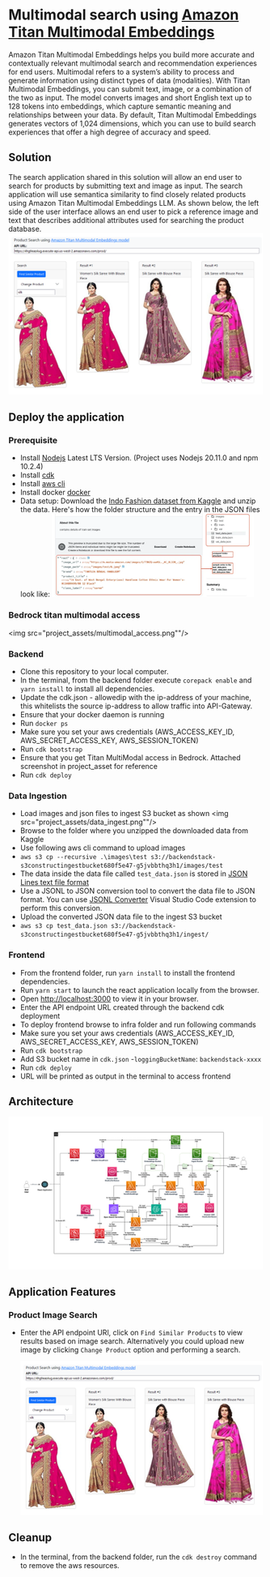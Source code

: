# Multimodal search using [Amazon Titan Multimodal Embeddings](https://aws.amazon.com/bedrock/titan/)
 Amazon Titan Multimodal Embeddings helps you build more accurate and contextually relevant multimodal search and recommendation experiences for end users. Multimodal refers to a system’s ability to process and generate information using distinct types of data (modalities). With Titan Multimodal Embeddings, you can submit text, image, or a combination of the two as input. The model converts images and short English text up to 128 tokens into embeddings, which capture semantic meaning and relationships between your data. By default, Titan Multimodal Embeddings generates vectors of 1,024 dimensions, which you can use to build search experiences that offer a high degree of accuracy and speed.

## Solution
The search application shared in this solution will allow an end user to search for products by submitting text and image as input. The search application will use semantica similarity to find closely related products using Amazon Titan Multimodal Embeddings LLM. As shown below, the left side of the user interface allows an end user to pick a reference image and text that describes additional attributes used for searching the product database.
<img src="project_assets/multimodal-search.png" alt="drawing"/>

## Deploy the application
### Prerequisite

- Install [Nodejs](https://nodejs.org/en/download/) Latest LTS Version. (Project uses Nodejs 20.11.0 and npm 10.2.4)
- Install [cdk](https://docs.aws.amazon.com/cdk/v2/guide/getting_started.html#getting_started_install)
- Install [aws cli](https://docs.aws.amazon.com/cli/latest/userguide/getting-started-install.html)
- Install docker [docker](https://docs.docker.com/engine/install/)
- Data setup: Download the [Indo Fashion dataset from Kaggle](https://www.kaggle.com/datasets/validmodel/indo-fashion-dataset) and unzip the data. Here's how the folder structure and the entry in the JSON files look like:
<img src="project_assets/testdata.png" alt="testdata" style="width:400px;"/><br/>

### Bedrock titan multimodal access
<img src="project_assets/multimodal_access.png""/>
   

### Backend

- Clone this repository to your local computer.
- In the terminal, from the backend folder execute `corepack enable` and `yarn install` to install all dependencies.
- Update the cdk.json - allowedip with the ip-address of your machine, this whitelists the source ip-address to allow traffic into API-Gateway.
- Ensure that your docker daemon is running
- Run `docker ps`
- Make sure you set your aws credentials (AWS_ACCESS_KEY_ID, AWS_SECRET_ACCESS_KEY, AWS_SESSION_TOKEN)
- Run `cdk bootstrap`
- Ensure that you get Titan MultiModal access in Bedrock. Attached screenshot in project_asset for reference
- Run `cdk deploy` 

### Data Ingestion
- Load images and json files to ingest S3 bucket as shown 
<img src="project_assets/data_ingest.png""/>
- Browse to the folder where you unzipped the downloaded data from Kaggle
- Use following aws cli command to upload images
- `aws s3 cp --recursive .\images\test s3://backendstack-s3constructingestbucket680f5e47-g5jvbbthq3h1/images/test`
- The data inside the data file called `test_data.json` is stored in [JSON Lines text file format](https://jsonlines.org/)
- Use a JSONL to JSON conversion tool to convert the data file to JSON format. You can use [JSONL Converter](https://marketplace.visualstudio.com/items?itemName=F-loat.jsonl-converter) Visual Studio Code extension to perform this conversion.
- Upload the converted JSON data file to the ingest S3 bucket
- `aws s3 cp test_data.json s3://backendstack-s3constructingestbucket680f5e47-g5jvbbthq3h1/ingest/`


### Frontend
- From the frontend folder, run `yarn install` to install the frontend dependencies.
- Run `yarn start` to launch the react application locally from the browser. 
- Open [http://localhost:3000](http://localhost:3000) to view it in your browser.
- Enter the API endpoint URL created through the backend cdk deployment
- To deploy frontend browse to infra folder and run following commands
- Make sure you set your aws credentials (AWS_ACCESS_KEY_ID, AWS_SECRET_ACCESS_KEY, AWS_SESSION_TOKEN)
- Run `cdk bootstrap`
- Add S3 bucket name in `cdk.json`
-`loggingBucketName`: `backendstack-xxxx`
- Run `cdk deploy`
- URL will be printed as output in the terminal to access frontend

## Architecture
<img src="project_assets/AmazonTitanMultimodal_Arch.png">

## Application Features
### Product Image Search
  * Enter the API endpoint URl, click on `Find Similar Products` to view results based on image search. Alternatively you could upload new image by clicking `Change Product` option and performing a search.

    <img src="project_assets/multimodal-search.png" alt="drawing"/>


## Cleanup
- In the terminal, from the backend folder, run the `cdk destroy` command to remove the aws resources.

